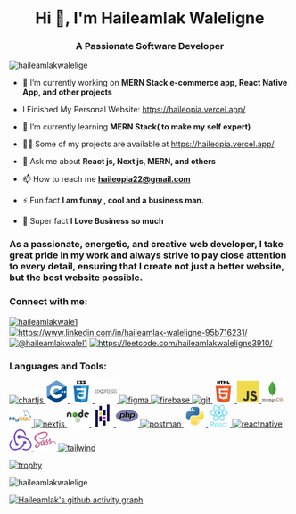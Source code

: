 
<h1 align="center">Hi 👋, I'm Haileamlak Waleligne</h1>
<h3 align="center">A Passionate Software Developer</h3>

<p align="left"> <img src="https://komarev.com/ghpvc/?username=haileamlakwalelige&label=Profile%20views&color=0e75b6&style=flat" alt="haileamlakwalelige" /> </p>

- 🔭 I’m currently working on **MERN Stack e-commerce app, React Native App, and other projects**
- I Finished My Personal Website: https://haileopia.vercel.app/

- 🌱 I’m currently learning **MERN Stack( to make my self expert)**

- 👨‍💻 Some of my projects are available at https://haileopia.vercel.app/ 

- 💬 Ask me about **React js, Next js, MERN, and others**

- 📫 How to reach me **haileopia22@gmail.com**

- ⚡ Fun fact **I am funny , cool and a business man.**
- 🌱 Super fact **I Love Business so much**

<h3>As a passionate, energetic, and creative web developer, I take great pride in my work and always strive to pay close attention to every detail, ensuring that I create not just a better website, but the best website possible.</h3>

<h3 align="left">Connect with me:</h3>
<p align="left">
<a href="https://twitter.com/Haileopia" target="blank"><img align="center" src="https://raw.githubusercontent.com/rahuldkjain/github-profile-readme-generator/master/src/images/icons/Social/twitter.svg" alt="haileamlakwale1" height="30" width="40" /></a>
<a href="https://linkedin.com/in/https://www.linkedin.com/in/haileamlak-waleligne-95b716231/" target="blank"><img align="center" src="https://raw.githubusercontent.com/rahuldkjain/github-profile-readme-generator/master/src/images/icons/Social/linked-in-alt.svg" alt="https://www.linkedin.com/in/haileamlak-waleligne-95b716231/" height="30" width="40" /></a>
<a href="https://www.hackerrank.com/@haileamlakwalel1" target="blank"><img align="center" src="https://raw.githubusercontent.com/rahuldkjain/github-profile-readme-generator/master/src/images/icons/Social/hackerrank.svg" alt="@haileamlakwalel1" height="30" width="40" /></a>
<a href="https://www.leetcode.com/https://leetcode.com/haileamlakwaleligne3910/" target="blank"><img align="center" src="https://raw.githubusercontent.com/rahuldkjain/github-profile-readme-generator/master/src/images/icons/Social/leet-code.svg" alt="https://leetcode.com/haileamlakwaleligne3910/" height="30" width="40" /></a>
</p>

<h3 align="left">Languages and Tools:</h3>
<p align="left"> <a href="https://www.chartjs.org" target="_blank" rel="noreferrer"> <img src="https://www.chartjs.org/media/logo-title.svg" alt="chartjs" width="40" height="40"/> </a> <a href="https://www.w3schools.com/cpp/" target="_blank" rel="noreferrer"> <img src="https://raw.githubusercontent.com/devicons/devicon/master/icons/cplusplus/cplusplus-original.svg" alt="cplusplus" width="40" height="40"/> </a> <a href="https://www.w3schools.com/css/" target="_blank" rel="noreferrer"> <img src="https://raw.githubusercontent.com/devicons/devicon/master/icons/css3/css3-original-wordmark.svg" alt="css3" width="40" height="40"/> </a> <a href="https://expressjs.com" target="_blank" rel="noreferrer"> <img src="https://raw.githubusercontent.com/devicons/devicon/master/icons/express/express-original-wordmark.svg" alt="express" width="40" height="40"/> </a> <a href="https://www.figma.com/" target="_blank" rel="noreferrer"> <img src="https://www.vectorlogo.zone/logos/figma/figma-icon.svg" alt="figma" width="40" height="40"/> </a> <a href="https://firebase.google.com/" target="_blank" rel="noreferrer"> <img src="https://www.vectorlogo.zone/logos/firebase/firebase-icon.svg" alt="firebase" width="40" height="40"/> </a> <a href="https://git-scm.com/" target="_blank" rel="noreferrer"> <img src="https://www.vectorlogo.zone/logos/git-scm/git-scm-icon.svg" alt="git" width="40" height="40"/> </a> <a href="https://www.w3.org/html/" target="_blank" rel="noreferrer"> <img src="https://raw.githubusercontent.com/devicons/devicon/master/icons/html5/html5-original-wordmark.svg" alt="html5" width="40" height="40"/> </a> <a href="https://developer.mozilla.org/en-US/docs/Web/JavaScript" target="_blank" rel="noreferrer"> <img src="https://raw.githubusercontent.com/devicons/devicon/master/icons/javascript/javascript-original.svg" alt="javascript" width="40" height="40"/> </a> <a href="https://www.mongodb.com/" target="_blank" rel="noreferrer"> <img src="https://raw.githubusercontent.com/devicons/devicon/master/icons/mongodb/mongodb-original-wordmark.svg" alt="mongodb" width="40" height="40"/> </a> <a href="https://www.mysql.com/" target="_blank" rel="noreferrer"> <img src="https://raw.githubusercontent.com/devicons/devicon/master/icons/mysql/mysql-original-wordmark.svg" alt="mysql" width="40" height="40"/> </a> <a href="https://nextjs.org/" target="_blank" rel="noreferrer"> <img src="https://cdn.worldvectorlogo.com/logos/nextjs-2.svg" alt="nextjs" width="40" height="40"/> </a> <a href="https://nodejs.org" target="_blank" rel="noreferrer"> <img src="https://raw.githubusercontent.com/devicons/devicon/master/icons/nodejs/nodejs-original-wordmark.svg" alt="nodejs" width="40" height="40"/> </a> <a href="https://pandas.pydata.org/" target="_blank" rel="noreferrer"> <img src="https://raw.githubusercontent.com/devicons/devicon/2ae2a900d2f041da66e950e4d48052658d850630/icons/pandas/pandas-original.svg" alt="pandas" width="40" height="40"/> </a> <a href="https://www.php.net" target="_blank" rel="noreferrer"> <img src="https://raw.githubusercontent.com/devicons/devicon/master/icons/php/php-original.svg" alt="php" width="40" height="40"/> </a> <a href="https://postman.com" target="_blank" rel="noreferrer"> <img src="https://www.vectorlogo.zone/logos/getpostman/getpostman-icon.svg" alt="postman" width="40" height="40"/> </a> <a href="https://www.python.org" target="_blank" rel="noreferrer"> <img src="https://raw.githubusercontent.com/devicons/devicon/master/icons/python/python-original.svg" alt="python" width="40" height="40"/> </a> <a href="https://reactjs.org/" target="_blank" rel="noreferrer"> <img src="https://raw.githubusercontent.com/devicons/devicon/master/icons/react/react-original-wordmark.svg" alt="react" width="40" height="40"/> </a> <a href="https://reactnative.dev/" target="_blank" rel="noreferrer"> <img src="https://reactnative.dev/img/header_logo.svg" alt="reactnative" width="40" height="40"/> </a> <a href="https://redux.js.org" target="_blank" rel="noreferrer"> <img src="https://raw.githubusercontent.com/devicons/devicon/master/icons/redux/redux-original.svg" alt="redux" width="40" height="40"/> </a> <a href="https://sass-lang.com" target="_blank" rel="noreferrer"> <img src="https://raw.githubusercontent.com/devicons/devicon/master/icons/sass/sass-original.svg" alt="sass" width="40" height="40"/> </a> <a href="https://tailwindcss.com/" target="_blank" rel="noreferrer"> <img src="https://www.vectorlogo.zone/logos/tailwindcss/tailwindcss-icon.svg" alt="tailwind" width="40" height="40"/> </a> </p>

[![trophy](https://github-profile-trophy.vercel.app/?username=haileamlakwalelige&theme=matrix&row=1&column=6)](https://github.com/haileamlakwalelige/github-profile-trophy)

<p><img align="left" src="https://github-readme-stats.vercel.app/api/top-langs?username=haileamlakwalelige&show_icons=true&locale=en&layout=compact" alt="haileamlakwalelige" /></p>
<br/>



[![Haileamlak's github activity graph](https://github-readme-activity-graph.vercel.app/graph?username=haileamlakwalelige&theme=github-compact)](https://github.com/haileamlakwalelige/github-readme-activity-graph)

<!-- <a href="https://www.buymeacoffee.com/haileamlakh"><img src="https://img.buymeacoffee.com/button-api/?text=Buy me a coffee&emoji=&slug=&button_colour=FFDD00&font_colour=000000&font_family=Poppins&outline_colour=000000&coffee_colour=ffffff"></a> -->
